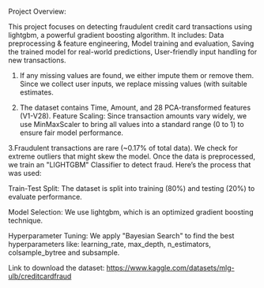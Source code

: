 Project Overview:

This project focuses on detecting fraudulent credit card transactions using lightgbm, a powerful gradient boosting algorithm. It includes:
Data preprocessing & feature engineering,
Model training and evaluation,
Saving the trained model for real-world predictions,
User-friendly input handling for new transactions.

   1. If any missing values are found, we either impute them or remove them.
      Since we collect user inputs, we replace missing values (with suitable estimates.

   2. The dataset contains Time, Amount, and 28 PCA-transformed features (V1-V28).
      Feature Scaling: Since transaction amounts vary widely, we use MinMaxScaler to bring all values into a standard range (0 to 1) to ensure fair model performance.
   
   3.Fraudulent transactions are rare (~0.17% of total data).
     We check for extreme outliers that might skew the model.
Once the data is preprocessed, we train an "LIGHTGBM" Classifier to detect fraud. Here’s the process that was used:

Train-Test Split:
The dataset is split into training (80%) and testing (20%) to evaluate performance.

Model Selection:
We use lightgbm, which is an optimized gradient boosting technique.

Hyperparameter Tuning:
We apply "Bayesian Search" to find the best hyperparameters like:
learning_rate, max_depth, n_estimators, colsample_bytree and subsample.


Link to download the dataset:
https://www.kaggle.com/datasets/mlg-ulb/creditcardfraud


